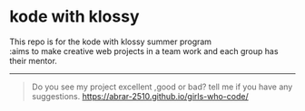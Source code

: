 # kode with klossy

This repo is for the kode with klossy summer program  
:aims to make creative web projects in a team work and each group has their mentor. 

-------
>Do you see my project excellent ,good or bad? tell me if you have any suggestions.
https://abrar-2510.github.io/girls-who-code/
